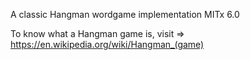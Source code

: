 A classic Hangman wordgame implementation
MITx 6.0


To know what a Hangman game is, visit => https://en.wikipedia.org/wiki/Hangman_(game)
